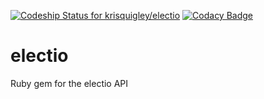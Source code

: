 [ ![Codeship Status for krisquigley/electio](https://codeship.com/projects/ed079000-28b8-0134-2981-5a347c0ad183/status?branch=master)](https://codeship.com/projects/162454)
[![Codacy Badge](https://api.codacy.com/project/badge/Grade/190a59a3d8304df09fa85150fec5136d)](https://www.codacy.com/app/kris_4/electio?utm_source=github.com&amp;utm_medium=referral&amp;utm_content=krisquigley/electio&amp;utm_campaign=Badge_Grade)

# electio
Ruby gem for the electio API

